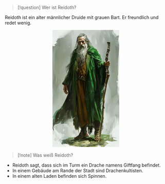 >[!question] Wer ist Reidoth?

Reidoth ist ein alter männlicher Druide mit grauen Bart. Er freundlich und redet wenig. 

<div align='center'>
<img src="Reidoth01.png" width="208" height="364" alt="Reidoth" />
</div>

>[!note] Was weiß Reidoth?

- Reidoth sagt, dass sich im Turm ein Drache namens Giftfang befindet.
- In einem Gebäude am Rande der Stadt sind Drachenkultisten.
- In einem alten Laden befinden sich Spinnen.